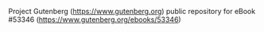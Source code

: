 Project Gutenberg (https://www.gutenberg.org) public repository for
eBook #53346 (https://www.gutenberg.org/ebooks/53346)
